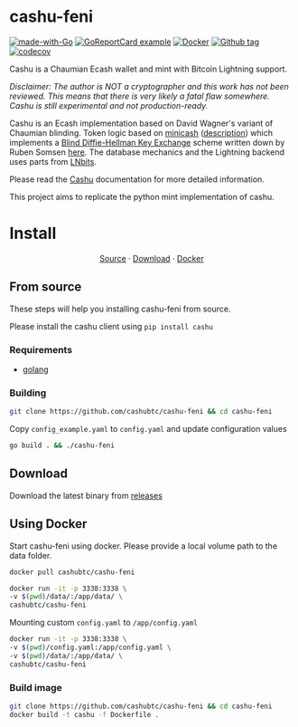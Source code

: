 # cashu-feni

[![made-with-Go](https://img.shields.io/badge/Made%20with-Go-1f425f.svg)](https://go.dev/)
[![GoReportCard example](https://goreportcard.com/badge/github.com/cashubtc/cashu-feni)](https://goreportcard.com/report/github.com/cashubtc/cashu-feni)
[![Docker](https://badgen.net/badge/icon/docker?icon=docker&label)](https://https://docker.com/)
[![Github tag](https://badgen.net/github/tag/cashubtc/cashu-feni)](https://github.com/cashubtc/cashu-feni/tags/)
[![codecov](https://codecov.io/gh/cashubtc/cashu-feni/branch/master/graph/badge.svg)](https://codecov.io/gh/cashubtc/cashu-feni)

<html>
<simple-boost amount="2100" address="hello@getalby.com"></simple-boost>
</html>

Cashu is a Chaumian Ecash wallet and mint with Bitcoin Lightning support.

*Disclaimer: The author is NOT a cryptographer and this work has not been reviewed. This means that there is very likely
a fatal flaw somewhere. Cashu is still experimental and not production-ready.*

Cashu is an Ecash implementation based on David Wagner's variant of Chaumian blinding. Token logic based
on [minicash](https://github.com/phyro/minicash) ([description](https://gist.github.com/phyro/935badc682057f418842c72961cf096c))
which implements a [Blind Diffie-Hellman Key Exchange](https://cypherpunks.venona.com/date/1996/03/msg01848.html) scheme
written down by Ruben Somsen [here](https://gist.github.com/RubenSomsen/be7a4760dd4596d06963d67baf140406). The database
mechanics and the Lightning backend uses parts from [LNbits](https://github.com/lnbits/lnbits-legend).

Please read the [Cashu](https://github.com/callebtc/cashu) documentation for more detailed information.

This project aims to replicate the python mint implementation of cashu.

# Install

<p align="center">
<a href="#from-source">Source</a> ·
<a href="#download">Download</a> ·
<a href="#docker">Docker</a> 
</p>

## From source

These steps will help you installing cashu-feni from source.

Please install the cashu client using ```pip install cashu```

### Requirements

* [golang](https://go.dev/dl/)

### Building

```bash 
git clone https://github.com/cashubtc/cashu-feni && cd cashu-feni
```

Copy `config_example.yaml` to `config.yaml` and update configuration values

```bash
go build . && ./cashu-feni
```

## Download

Download the latest binary from [releases](https://github.com/cashubtc/cashu-feni/releases)

## Using Docker

Start cashu-feni using docker. Please provide a local volume path to the data folder.

```bash 
docker pull cashubtc/cashu-feni
```

```bash
docker run -it -p 3338:3338 \
-v $(pwd)/data/:/app/data/ \
cashubtc/cashu-feni
```

Mounting custom `config.yaml` to `/app/config.yaml`

```bash
docker run -it -p 3338:3338 \
-v $(pwd)/config.yaml:/app/config.yaml \
-v $(pwd)/data/:/app/data/ \
cashubtc/cashu-feni
```

### Build image

```bash 
git clone https://github.com/cashubtc/cashu-feni && cd cashu-feni
docker build -t cashu -f Dockerfile .
```

